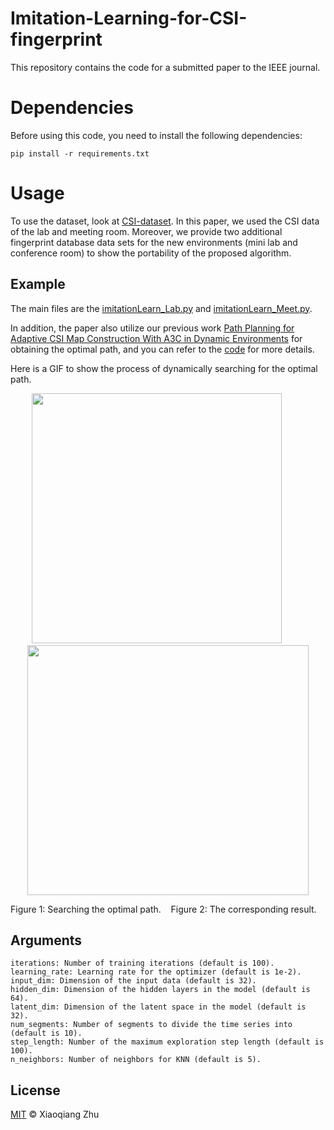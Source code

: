 # Imitation-Learning-for-CSI-fingerprint
 
This repository contains the code for a submitted paper to the IEEE journal.

# Dependencies
Before using this code, you need to install the following dependencies:
```
pip install -r requirements.txt
```

# Usage
To use the dataset, look at [CSI-dataset](https://github.com/qiang5love1314/CSI-dataset). In this paper, we used the CSI data of the lab and meeting room. Moreover, we provide two additional fingerprint database data sets for the new environments (mini lab and conference room) to show the portability of the proposed algorithm.

## Example

The main files are the [imitationLearn_Lab.py](https://github.com/qiang5love1314/Imitation-Learning-for-CSI-fingerprint/blob/main/imitationLearn_Lab.py) and [imitationLearn_Meet.py](https://github.com/qiang5love1314/Imitation-Learning-for-CSI-fingerprint/blob/main/imitationLearn_Meet.py).

In addition, the paper also utilize our previous work [Path Planning for Adaptive CSI Map Construction With A3C in Dynamic Environments](https://ieeexplore.ieee.org/abstract/document/9629332) for obtaining the optimal path, and you can refer to the [code](https://github.com/qiang5love1314/Path-planning-based-on-A3C) for more details.

Here is a GIF to show the process of dynamically searching for the optimal path.
<p align="center">
<img src="https://github.com/qiang5love1314/Imitation-Learning-for-CSI-fingerprint/blob/main/searchPath.GIF", width="400" height="400">
&nbsp;&nbsp;&nbsp;&nbsp;&nbsp;&nbsp;&nbsp;&nbsp;
<img src="https://github.com/qiang5love1314/Imitation-Learning-for-CSI-fingerprint/blob/main/lab.jpg", width="450" height="400">
</p>
<p align="left">Figure 1: Searching the optimal path. &nbsp;&nbsp; Figure 2: The corresponding result.</p>

## Arguments
```
iterations: Number of training iterations (default is 100).
learning_rate: Learning rate for the optimizer (default is 1e-2).
input_dim: Dimension of the input data (default is 32).
hidden_dim: Dimension of the hidden layers in the model (default is 64).
latent_dim: Dimension of the latent space in the model (default is 32).
num_segments: Number of segments to divide the time series into (default is 10).
step_length: Number of the maximum exploration step length (default is 100).
n_neighbors: Number of neighbors for KNN (default is 5).
```

## License
[MIT](LICENSE) © Xiaoqiang Zhu
